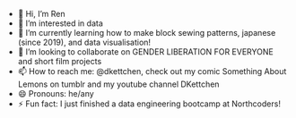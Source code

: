 - 👋 Hi, I’m Ren
- 👀 I’m interested in data
- 🌱 I’m currently learning how to make block sewing patterns, japanese (since 2019), and data visualisation!
- 💞️ I’m looking to collaborate on GENDER LIBERATION FOR EVERYONE and short film projects
- 📫 How to reach me: @dkettchen, check out my comic Something About Lemons on tumblr and my youtube channel DKettchen
- 😄 Pronouns: he/any
- ⚡ Fun fact: I just finished a data engineering bootcamp at Northcoders!

<!---
dkettchen/dkettchen is a ✨ special ✨ repository because its `README.md` (this file) appears on your GitHub profile.
You can click the Preview link to take a look at your changes.
--->
